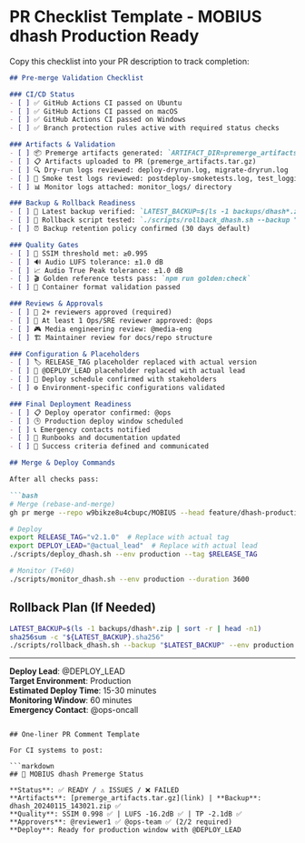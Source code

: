 # PR Checklist Template - MOBIUS dhash Production Ready

Copy this checklist into your PR description to track completion:

```markdown
## Pre-merge Validation Checklist

### CI/CD Status
- [ ] ✅ GitHub Actions CI passed on Ubuntu
- [ ] ✅ GitHub Actions CI passed on macOS  
- [ ] ✅ GitHub Actions CI passed on Windows
- [ ] ✅ Branch protection rules active with required status checks

### Artifacts & Validation
- [ ] 📦 Premerge artifacts generated: `ARTIFACT_DIR=premerge_artifacts ./scripts/premerge_run.sh`
- [ ] 📋 Artifacts uploaded to PR (premerge_artifacts.tar.gz)
- [ ] 🔍 Dry-run logs reviewed: deploy-dryrun.log, migrate-dryrun.log
- [ ] 🧪 Smoke test logs reviewed: postdeploy-smoketests.log, test_logging.log
- [ ] 📊 Monitor logs attached: monitor_logs/ directory

### Backup & Rollback Readiness
- [ ] 💾 Latest backup verified: `LATEST_BACKUP=$(ls -1 backups/dhash*.zip | sort -r | head -n1); sha256sum -c "${LATEST_BACKUP}.sha256"`
- [ ] 🔄 Rollback script tested: `./scripts/rollback_dhash.sh --backup "$LATEST_BACKUP" --env staging --dry-run`
- [ ] ⏰ Backup retention policy confirmed (30 days default)

### Quality Gates
- [ ] 🎥 SSIM threshold met: ≥0.995
- [ ] 🔊 Audio LUFS tolerance: ±1.0 dB
- [ ] 📈 Audio True Peak tolerance: ±1.0 dB  
- [ ] 🎬 Golden reference tests pass: `npm run golden:check`
- [ ] 📏 Container format validation passed

### Reviews & Approvals  
- [ ] 👥 2+ reviewers approved (required)
- [ ] 🔧 At least 1 Ops/SRE reviewer approved: @ops
- [ ] 🎮 Media engineering review: @media-eng
- [ ] 🏗️ Maintainer review for docs/repo structure

### Configuration & Placeholders
- [ ] 🏷️ RELEASE_TAG placeholder replaced with actual version
- [ ] 👤 @DEPLOY_LEAD placeholder replaced with actual lead
- [ ] 📅 Deploy schedule confirmed with stakeholders
- [ ] ⚙️ Environment-specific configurations validated

### Final Deployment Readiness
- [ ] 📋 Deploy operator confirmed: @ops
- [ ] 🕒 Production deploy window scheduled
- [ ] 📞 Emergency contacts notified
- [ ] 📖 Runbooks and documentation updated
- [ ] 🎯 Success criteria defined and communicated

## Merge & Deploy Commands

After all checks pass:

```bash
# Merge (rebase-and-merge)
gh pr merge --repo w9bikze8u4cbupc/MOBIUS --head feature/dhash-production-ready --merge-method rebase --delete-branch

# Deploy
export RELEASE_TAG="v2.1.0"  # Replace with actual tag
export DEPLOY_LEAD="@actual_lead"  # Replace with actual lead
./scripts/deploy_dhash.sh --env production --tag $RELEASE_TAG

# Monitor (T+60)
./scripts/monitor_dhash.sh --env production --duration 3600
```

## Rollback Plan (If Needed)

```bash
LATEST_BACKUP=$(ls -1 backups/dhash*.zip | sort -r | head -n1)
sha256sum -c "${LATEST_BACKUP}.sha256"
./scripts/rollback_dhash.sh --backup "$LATEST_BACKUP" --env production
```

---

**Deploy Lead**: @DEPLOY_LEAD  
**Target Environment**: Production  
**Estimated Deploy Time**: 15-30 minutes  
**Monitoring Window**: 60 minutes  
**Emergency Contact**: @ops-oncall
```

## One-liner PR Comment Template

For CI systems to post:

```markdown
## 🚀 MOBIUS dhash Premerge Status

**Status**: ✅ READY / ⚠️ ISSUES / ❌ FAILED  
**Artifacts**: [premerge_artifacts.tar.gz](link) | **Backup**: dhash_20240115_143021.zip ✅  
**Quality**: SSIM 0.998 ✅ | LUFS -16.2dB ✅ | TP -2.1dB ✅  
**Approvers**: @reviewer1 ✅ @ops-team ✅ (2/2 required)  
**Deploy**: Ready for production window with @DEPLOY_LEAD
```